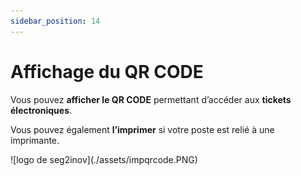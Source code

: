 ```yaml
---
sidebar_position: 14
---
```


# Affichage du QR CODE

Vous pouvez **afficher le QR CODE** permettant d’accéder aux **tickets électroniques**. 

Vous pouvez également **l’imprimer** si votre poste est relié à une imprimante. 

<div className="contenaireImg">
    ![logo de seg2inov](./assets/impqrcode.PNG)
    </div>